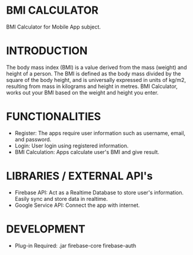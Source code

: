 # BMI CALCULATOR
BMI Calculator for Mobile App subject.

# INTRODUCTION
The body mass index (BMI) is a value derived from the mass (weight) and height of a person. The BMI is defined as the body mass divided by the square of the body height, and is universally expressed in units of kg/m2, resulting from mass in kilograms and height in metres. BMI Calculator, works out your BMI based on the weight and height you enter.

# FUNCTIONALITIES
- Register:
  The apps require user information such as username, email, and password.
- Login:
  User login using registered information.
- BMI Calculation:
  Apps calculate user's BMI and give result.
  
# LIBRARIES / EXTERNAL API's
- Firebase API:
  Act as a Realtime Database to store user's information. Easily sync and store data in realtime.
- Google Service API:
  Connect the app with internet.
  
# DEVELOPMENT
- Plug-in Required:
  .jar
  firebase-core
  firebase-auth
